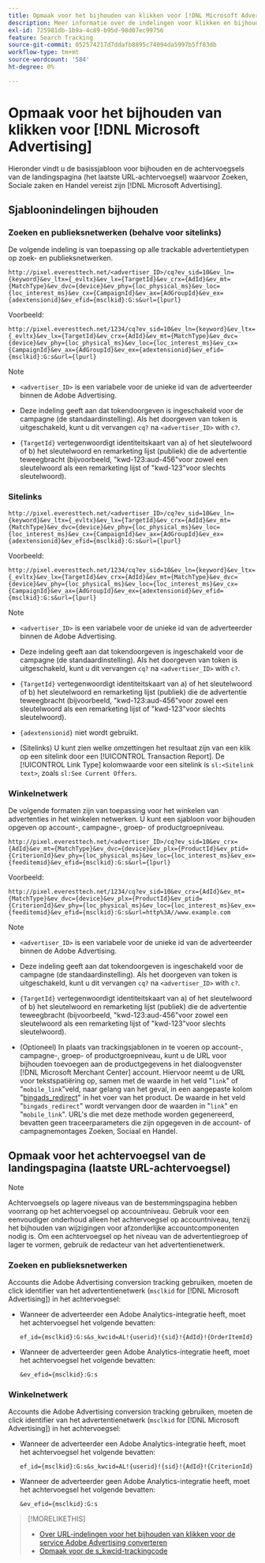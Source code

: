 ```yaml
---
title: Opmaak voor het bijhouden van klikken voor [!DNL Microsoft Advertising]
description: Meer informatie over de indelingen voor klikken en bijhouden voor [!DNL Microsoft Advertising] rekeningen.
exl-id: 725981db-1b9a-4c89-b95d-98d07ec99756
feature: Search Tracking
source-git-commit: 052574217d7ddafb8895c74094da5997b5ff83db
workflow-type: tm+mt
source-wordcount: '584'
ht-degree: 0%

---
```


# Opmaak voor het bijhouden van klikken voor [!DNL Microsoft Advertising]

Hieronder vindt u de basissjabloon voor bijhouden en de achtervoegsels van de landingspagina (het laatste URL-achtervoegsel) waarvoor Zoeken, Sociale zaken en Handel vereist zijn [!DNL Microsoft Advertising].

## Sjabloonindelingen bijhouden

### Zoeken en publieksnetwerken (behalve voor sitelinks)

De volgende indeling is van toepassing op alle trackable advertentietypen op zoek- en publieksnetwerken.

`http://pixel.everesttech.net/<advertiser_ID>/cq?ev_sid=10&ev_ln={keyword}&ev_ltx={_evltx}&ev_lx={TargetId}&ev_crx={AdId}&ev_mt={MatchType}&ev_dvc={device}&ev_phy={loc_physical_ms}&ev_loc={loc_interest_ms}&ev_cx={CampaignId}&ev_ax={AdGroupId}&ev_ex={adextensionid}&ev_efid={msclkid}:G:s&url={lpurl}`

Voorbeeld:

`http://pixel.everesttech.net/1234/cq?ev_sid=10&ev_ln={keyword}&ev_ltx={_evltx}&ev_lx={TargetId}&ev_crx={AdId}&ev_mt={MatchType}&ev_dvc={device}&ev_phy={loc_physical_ms}&ev_loc={loc_interest_ms}&ev_cx={CampaignId}&ev_ax={AdGroupId}&ev_ex={adextensionid}&ev_efid={msclkid}:G:s&url={lpurl}`

>[!NOTE]
>
>* `<advertiser_ID>` is een variabele voor de unieke id van de adverteerder binnen de Adobe Advertising.
>
>* Deze indeling geeft aan dat tokendoorgeven is ingeschakeld voor de campagne (de standaardinstelling). Als het doorgeven van token is uitgeschakeld, kunt u dit vervangen `cq?` na `<advertiser_ID>` with `c?`.
>
>* `{TargetId}` vertegenwoordigt identiteitskaart van a) of het sleutelwoord of b) het sleutelwoord en remarketing lijst (publiek) die de advertentie teweegbracht (bijvoorbeeld, &quot;kwd-123:aud-456&quot;voor zowel een sleutelwoord als een remarketing lijst of &quot;kwd-123&quot;voor slechts sleutelwoord).

### Sitelinks

`http://pixel.everesttech.net/<advertiser_ID>/cq?ev_sid=10&ev_ln={keyword}&ev_ltx={_evltx}&ev_lx={TargetId}&ev_crx={AdId}&ev_mt={MatchType}&ev_dvc={device}&ev_phy={loc_physical_ms}&ev_loc={loc_interest_ms}&ev_cx={CampaignId}&ev_ax={AdGroupId}&ev_ex={adextensionid}&ev_efid={msclkid}:G:s&url={lpurl}`

Voorbeeld:

`http://pixel.everesttech.net/1234/cq?ev_sid=10&ev_ln={keyword}&ev_ltx={_evltx}&ev_lx={TargetId}&ev_crx={AdId}&ev_mt={MatchType}&ev_dvc={device}&ev_phy={loc_physical_ms}&ev_loc={loc_interest_ms}&ev_cx={CampaignId}&ev_ax={AdGroupId}&ev_ex={adextensionid}&ev_efid={msclkid}:G:s&url={lpurl}`

>[!NOTE]
>
>* `<advertiser_ID>` is een variabele voor de unieke id van de adverteerder binnen de Adobe Advertising.
>
>* Deze indeling geeft aan dat tokendoorgeven is ingeschakeld voor de campagne (de standaardinstelling). Als het doorgeven van token is uitgeschakeld, kunt u dit vervangen `cq?` na `<advertiser_ID>` with `c?`.
>
>* `{TargetId}` vertegenwoordigt identiteitskaart van a) of het sleutelwoord of b) het sleutelwoord en remarketing lijst (publiek) die de advertentie teweegbracht (bijvoorbeeld, &quot;kwd-123:aud-456&quot;voor zowel een sleutelwoord als een remarketing lijst of &quot;kwd-123&quot;voor slechts sleutelwoord).
>
>* `{adextensionid}` niet wordt gebruikt.
>
>* (Sitelinks) U kunt zien welke omzettingen het resultaat zijn van een klik op een sitelink door een [!UICONTROL Transaction Report]. De [!UICONTROL Link Type] kolomwaarde voor een sitelink is `sl:<Sitelink text>`, zoals `sl:See Current Offers`.

### Winkelnetwerk

De volgende formaten zijn van toepassing voor het winkelen van advertenties in het winkelen netwerken. U kunt een sjabloon voor bijhouden opgeven op account-, campagne-, groep- of productgroepniveau.

`http://pixel.everesttech.net/<advertiser_ID>/cq?ev_sid=10&ev_crx={AdId}&ev_mt={MatchType}&ev_dvc={device}&ev_plx={ProductId}&ev_ptid={CriterionId}&ev_phy={loc_physical_ms}&ev_loc={loc_interest_ms}&ev_ex={feeditemid}&ev_efid={msclkid}:G:s&url={lpurl}`

Voorbeeld:

`http://pixel.everesttech.net/1234/cq?ev_sid=10&ev_crx={AdId}&ev_mt={MatchType}&ev_dvc={device}&ev_plx={ProductId}&ev_ptid={CriterionId}&ev_phy={loc_physical_ms}&ev_loc={loc_interest_ms}&ev_ex={feeditemid}&ev_efid={msclkid}:G:s&url=http%3A//www.example.com`

>[!NOTE]
>
>* `<advertiser_ID>` is een variabele voor de unieke id van de adverteerder binnen de Adobe Advertising.
>
>* Deze indeling geeft aan dat tokendoorgeven is ingeschakeld voor de campagne (de standaardinstelling). Als het doorgeven van token is uitgeschakeld, kunt u dit vervangen `cq?` na `<advertiser_ID>` with `c?`.
>
>* `{TargetId}` vertegenwoordigt identiteitskaart van a) of het sleutelwoord of b) het sleutelwoord en remarketing lijst (publiek) die de advertentie teweegbracht (bijvoorbeeld, &quot;kwd-123:aud-456&quot;voor zowel een sleutelwoord als een remarketing lijst of &quot;kwd-123&quot;voor slechts sleutelwoord).
>
>* (Optioneel) In plaats van trackingsjablonen in te voeren op account-, campagne-, groep- of productgroepniveau, kunt u de URL voor bijhouden toevoegen aan de productgegevens in het dialoogvenster [!DNL Microsoft Merchant Center] account. Hiervoor neemt u de URL voor tekstspatiëring op, samen met de waarde in het veld &quot;`link`&quot; of &quot;`mobile_link`&quot;veld, naar gelang van het geval, in een aangepaste kolom &quot;[bingads_redirect](https://help.bingads.microsoft.com/#apex/3/en/51084/0)&quot; in het voer van het product. De waarde in het veld &quot;`bingads_redirect`&quot; wordt vervangen door de waarden in &quot;`link`&quot; en &quot;`mobile_link`&quot;. URL&#39;s die met deze methode worden gegenereerd, bevatten geen traceerparameters die zijn opgegeven in de account- of campagnemontages Zoeken, Sociaal en Handel.

## Opmaak voor het achtervoegsel van de landingspagina (laatste URL-achtervoegsel)

>[!NOTE]
>
>Achtervoegsels op lagere niveaus van de bestemmingspagina hebben voorrang op het achtervoegsel op accountniveau. Gebruik voor een eenvoudiger onderhoud alleen het achtervoegsel op accountniveau, tenzij het bijhouden van wijzigingen voor afzonderlijke accountcomponenten nodig is. Om een achtervoegsel op het niveau van de advertentiegroep of lager te vormen, gebruik de redacteur van het advertentienetwerk.

### Zoeken en publieksnetwerken

Accounts die Adobe Advertising conversion tracking gebruiken, moeten de click identifier van het advertentienetwerk (`msclkid` for [!DNL Microsoft Advertising]) in het achtervoegsel:

* Wanneer de adverteerder een Adobe Analytics-integratie heeft, moet het achtervoegsel het volgende bevatten:

  `ef_id={msclkid}:G:s&s_kwcid=AL!{userid}!{sid}!{AdId}!{OrderItemId}`

* Wanneer de adverteerder geen Adobe Analytics-integratie heeft, moet het achtervoegsel het volgende bevatten:

  `&ev_efid={msclkid}:G:s`

### Winkelnetwerk

Accounts die Adobe Advertising conversion tracking gebruiken, moeten de click identifier van het advertentienetwerk (`msclkid` for [!DNL Microsoft Advertising]) in het achtervoegsel:

* Wanneer de adverteerder een Adobe Analytics-integratie heeft, moet het achtervoegsel het volgende bevatten:

  `ef_id={msclkid}:G:s&s_kwcid=AL!{userid}!{sid}!{AdId}!{CriterionId}`

* Wanneer de adverteerder geen Adobe Analytics-integratie heeft, moet het achtervoegsel het volgende bevatten:

  `&ev_efid={msclkid}:G:s`

>[!MORELIKETHIS]
>
>* [Over URL-indelingen voor het bijhouden van klikken voor de service Adobe Advertising converteren](formats-click-tracking-about.md)
>* [Opmaak voor de s\_kwcid-trackingcode](skwcid-tracking-parameter.md)

